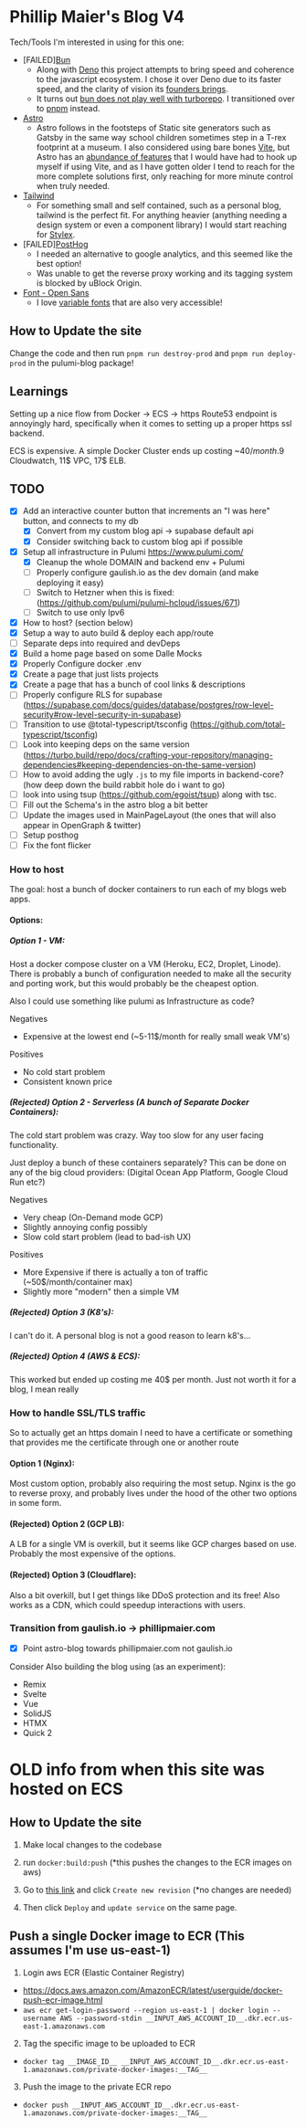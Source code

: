 # Phillip Maier's Blog V4

Tech/Tools I'm interested in using for this one:

- [FAILED][Bun](https://bun.sh/)
  - Along with [Deno](https://deno.com/) this project attempts to bring speed and coherence to the javascript ecosystem. I chose it over Deno due to its faster speed, and the clarity of vision its [founders brings](https://github.com/Jarred-Sumner).
  - It turns out [bun does not play well with turborepo](https://github.com/vercel/turbo/issues/5982). I transitioned over to [pnpm](https://pnpm.io/) instead.
- [Astro](https://astro.build/)
  - Astro follows in the footsteps of Static site generators such as Gatsby in the same way school children sometimes step in a T-rex footprint at a museum. I also considered using bare bones [Vite](https://vitejs.dev/), but Astro has an [abundance of features](https://docs.astro.build/en/concepts/why-astro/) that I would have had to hook up myself if using Vite, and as I have gotten older I tend to reach for the more complete solutions first, only reaching for more minute control when truly needed.
- [Tailwind](https://tailwindcss.com/)
  - For something small and self contained, such as a personal blog, tailwind is the perfect fit. For anything heavier (anything needing a design system or even a component library) I would start reaching for [Stylex](https://github.com/facebook/stylex).
- [FAILED][PostHog](https://posthog.com/)
  - I needed an alternative to google analytics, and this seemed like the best option!
  - Was unable to get the reverse proxy working and its tagging system is blocked by uBlock Origin.
- [Font - Open Sans](https://fonts.google.com/specimen/Open+Sans)
  - I love [variable fonts](https://developer.mozilla.org/en-US/docs/Web/CSS/CSS_fonts/Variable_fonts_guide) that are also very accessible!

## How to Update the site

Change the code and then run `pnpm run destroy-prod` and `pnpm run deploy-prod` in the pulumi-blog package!

## Learnings

Setting up a nice flow from Docker -> ECS -> https Route53 endpoint is annoyingly hard, specifically when it comes to setting up a proper https ssl backend.

ECS is expensive. A simple Docker Cluster ends up costing ~40$/month. 9$ Cloudwatch, 11$ VPC, 17$ ELB.

## TODO

- [x] Add an interactive counter button that increments an "I was here" button, and connects to my db
  - [x] Convert from my custom blog api -> supabase default api
  - [x] Consider switching back to custom blog api if possible
- [x] Setup all infrastructure in Pulumi https://www.pulumi.com/
  - [x] Cleanup the whole DOMAIN and backend env + Pulumi
  - [ ] Properly configure gaulish.io as the dev domain (and make deploying it easy)
  - [ ] Switch to Hetzner when this is fixed: (https://github.com/pulumi/pulumi-hcloud/issues/671)
  - [ ] Switch to use only Ipv6
- [x] How to host? (section below)
- [x] Setup a way to auto build & deploy each app/route
- [ ] Separate deps into required and devDeps
- [x] Build a home page based on some Dalle Mocks
- [x] Properly Configure docker .env
- [x] Create a page that just lists projects
- [x] Create a page that has a bunch of cool links & descriptions
- [ ] Properly configure RLS for supabase (https://supabase.com/docs/guides/database/postgres/row-level-security#row-level-security-in-supabase)
- [ ] Transition to use @total-typescript/tsconfig (https://github.com/total-typescript/tsconfig)
- [ ] Look into keeping deps on the same version (https://turbo.build/repo/docs/crafting-your-repository/managing-dependencies#keeping-dependencies-on-the-same-version)
- [ ] How to avoid adding the ugly `.js` to my file imports in backend-core? (how deep down the build rabbit hole do i want to go)
- [ ] look into using tsup (https://github.com/egoist/tsup) along with tsc.
- [ ] Fill out the Schema's in the astro blog a bit better
- [ ] Update the images used in MainPageLayout (the ones that will also appear in OpenGraph & twitter)
- [ ] Setup posthog
- [ ] Fix the font flicker

### How to host

The goal: host a bunch of docker containers to run each of my blogs web apps.

#### Options:

##### Option 1 - VM:

Host a docker compose cluster on a VM (Heroku, EC2, Droplet, Linode). There is probably a bunch of configuration needed to make all the security and porting work, but this would probably be the cheapest option.

Also I could use something like pulumi as Infrastructure as code?

Negatives

- Expensive at the lowest end (~5-11$/month for really small weak VM's)

Positives

- No cold start problem
- Consistent known price

##### (Rejected) Option 2 - Serverless (A bunch of Separate Docker Containers):

The cold start problem was crazy. Way too slow for any user facing functionality.

Just deploy a bunch of these containers separately? This can be done on any of the big cloud providers: (Digital Ocean App Platform, Google Cloud Run etc?)

Negatives

- Very cheap (On-Demand mode GCP)
- Slightly annoying config possibly
- Slow cold start problem (lead to bad-ish UX)

Positives

- More Expensive if there is actually a ton of traffic (~50$/month/container max)
- Slightly more "modern" then a simple VM

##### (Rejected) Option 3 (K8's):

I can't do it. A personal blog is not a good reason to learn k8's...

##### (Rejected) Option 4 (AWS & ECS):

This worked but ended up costing me 40$ per month. Just not worth it for a blog, I mean really

### How to handle SSL/TLS traffic

So to actually get an https domain I need to have a certificate or something that provides me the certificate through one or another route

#### Option 1 (Nginx):

Most custom option, probably also requiring the most setup. Nginx is the go to reverse proxy, and probably lives under the hood of the other two options in some form.

#### (Rejected) Option 2 (GCP LB):

A LB for a single VM is overkill, but it seems like GCP charges based on use. Probably the most expensive of the options.

#### (Rejected) Option 3 (Cloudflare):

Also a bit overkill, but I get things like DDoS protection and its free! Also works as a CDN, which could speedup interactions with users.

### Transition from gaulish.io -> phillipmaier.com

- [x] Point astro-blog towards phillipmaier.com not gaulish.io

Consider Also building the blog using (as an experiment):

- Remix
- Svelte
- Vue
- SolidJS
- HTMX
- Quick 2

# OLD info from when this site was hosted on ECS

## How to Update the site

1. Make local changes to the codebase

2. run `docker:build:push` (\*this pushes the changes to the ECR images on aws)

3. Go to [this link](https://us-east-1.console.aws.amazon.com/ecs/v2/task-definitions/blog-services/9/containers?region=us-east-1) and click `Create new revision` (\*no changes are needed)

4. Then click `Deploy` and `update service` on the same page.

## Push a single Docker image to ECR (This assumes I'm use us-east-1)

1. Login aws ECR (Elastic Container Registry)

- https://docs.aws.amazon.com/AmazonECR/latest/userguide/docker-push-ecr-image.html
- `aws ecr get-login-password --region us-east-1 | docker login --username AWS --password-stdin __INPUT_AWS_ACCOUNT_ID__.dkr.ecr.us-east-1.amazonaws.com`

2. Tag the specific image to be uploaded to ECR

- `docker tag __IMAGE_ID__ __INPUT_AWS_ACCOUNT_ID__.dkr.ecr.us-east-1.amazonaws.com/private-docker-images:__TAG__`

3. Push the image to the private ECR repo

- `docker push __INPUT_AWS_ACCOUNT_ID__.dkr.ecr.us-east-1.amazonaws.com/private-docker-images:__TAG__`
